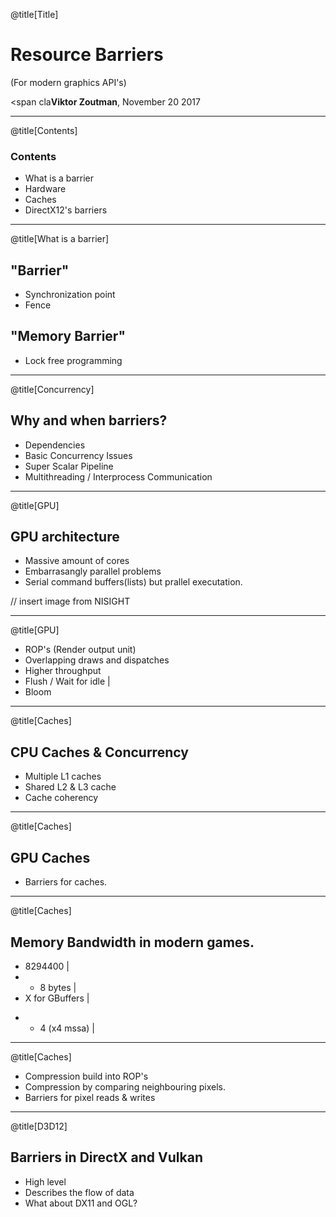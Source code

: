 @title[Title]

# Resource Barriers

(For modern graphics API's)

<span cla<strong>Viktor Zoutman</strong></span>, November 20 2017

---

@title[Contents]

### Contents 

- What is a barrier
- Hardware
- Caches
- DirectX12's barriers

---

@title[What is a barrier]

## "Barrier"
- Synchronization point
- Fence


## "Memory Barrier"
- Lock free programming
 
---

@title[Concurrency]

## Why and when barriers?

- Dependencies
- Basic Concurrency Issues
- Super Scalar Pipeline
- Multithreading / Interprocess Communication

---

@title[GPU]

## GPU architecture

- Massive amount of cores
- Embarrasangly parallel problems
- Serial command buffers(lists) but prallel executation.

// insert image from NISIGHT

---

@title[GPU]

- ROP's (Render output unit)
- Overlapping draws and dispatches 
- Higher throughput
- Flush / Wait for idle |
- Bloom

---

@title[Caches]

## CPU Caches & Concurrency

- Multiple L1 caches
- Shared L2 & L3 cache
- Cache coherency

---

@title[Caches]

## GPU Caches

- Barriers for caches.

---

@title[Caches]

## Memory Bandwidth in modern games.

- 8294400 |
- * 8 bytes |
- X for GBuffers |
* * 4 (x4 mssa) |

---

@title[Caches]

- Compression build into ROP's
- Compression by comparing neighbouring pixels.
- Barriers for pixel reads & writes

---

@title[D3D12]

## Barriers in DirectX and Vulkan

- High level
- Describes the flow of data
- What about DX11 and OGL?
